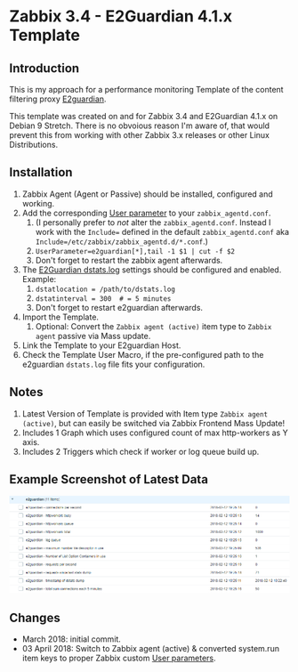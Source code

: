 # Zabbix 3.4 - E2Guardian 4.1.x Template

## Introduction
This is my approach for a performance monitoring Template of the content filtering proxy [E2guardian](http://e2guardian.org/).

This template was created on and for Zabbix 3.4 and E2Guardian 4.1.x on Debian 9 Stretch.
There is no obvoious reason I'm aware of, that would prevent this from working with other Zabbix 3.x releases or other Linux Distributions. 

## Installation

1. Zabbix Agent (Agent or Passive) should be installed, configured and working.
1. Add the corresponding [User parameter](https://www.zabbix.com/documentation/3.4/manual/config/items/userparameters) to your `zabbix_agentd.conf`.
   1. (I personally prefer to *not* alter the `zabbix_agentd.conf`. Instead I work with the `Include=` defined in the default `zabbix_agentd.conf` aka `Include=/etc/zabbix/zabbix_agentd.d/*.conf`.)
   1. `UserParameter=e2guardian[*],tail -1 $1 | cut -f $2`
   1. Don't forget to restart the zabbix agent afterwards. 
1. The [E2Guardian dstats.log](https://github.com/e2guardian/e2guardian/blob/master/notes/dstats_format) settings should be configured and enabled. Example:
   1. `dstatlocation = /path/to/dstats.log`
   1. `dstatinterval = 300  # = 5 minutes`
   1. Don't forget to restart e2guardian afterwards. 
1. Import the Template.
   1. Optional: Convert the `Zabbix agent (active)` item type to `Zabbix agent` passive via Mass update. 
1. Link the Template to your E2guardian Host.
1. Check the Template User Macro, if the pre-configured path to the e2guardian `dstats.log` file fits your configuration.

## Notes

1. Latest Version of Template is provided with Item type `Zabbix agent (active)`, but can easily be switched via Zabbix Frontend Mass Update!
1. Includes 1 Graph which uses configured count of max http-workers as Y axis. 
1. Includes 2 Triggers which check if worker or log queue build up. 

## Example Screenshot of Latest Data

![Latest Data](example01.png)

## Changes
- March 2018: initial commit.
- 03 April 2018: Switch to Zabbix agent (active) & converted system.run item keys to proper Zabbix custom [User parameters](https://www.zabbix.com/documentation/3.4/manual/config/items/userparameters).
